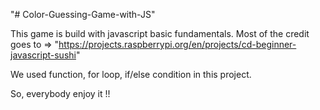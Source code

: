 "# Color-Guessing-Game-with-JS" 

This game is build with javascript basic fundamentals. Most of the credit goes to => "https://projects.raspberrypi.org/en/projects/cd-beginner-javascript-sushi"

We used function, for loop, if/else condition in this project. 

So, everybody enjoy it !! 
